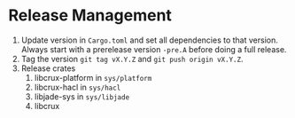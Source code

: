 # Release Management

1. Update version in `Cargo.toml` and set all dependencies to that version. Always start with a prerelease version `-pre.A` before doing a full release.
2. Tag the version `git tag vX.Y.Z` and `git push origin vX.Y.Z`.
3. Release crates
   1. libcrux-platform in `sys/platform`
   2. libcrux-hacl in `sys/hacl`
   3. libjade-sys in `sys/libjade`
   4. libcrux
